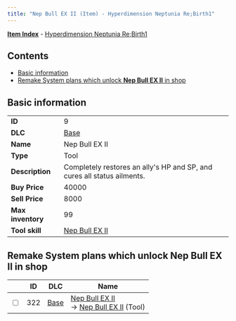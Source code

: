 ```yaml
---
title: "Nep Bull EX II (Item) - Hyperdimension Neptunia Re;Birth1"
---
```


[**Item Index**](/neptunia/rb1/item/index.html) - [Hyperdimension Neptunia Re;Birth1](/neptunia/rb1)

## Contents

- [Basic information](#basic-information)
- [Remake System plans which unlock **Nep Bull EX II** in shop](#remake-system-plans-which-unlock-nep-bull-ex-ii-in-shop)

## Basic information

|   |   |
| -- | -- |
| **ID** | 9 |
| **DLC** | [Base](/neptunia/rb1/dlc/1-base.html) |
| **Name** | Nep Bull EX II |
| **Type** | Tool |
| **Description** | Completely restores an ally's HP and SP, and cures all status ailments. |
| **Buy Price** | 40000 |
| **Sell Price** | 8000 |
| **Max inventory** | 99 |
| **Tool skill** | [Nep Bull EX II](/neptunia/rb1/skill/1-10009-nep-bull-ex-ii.html) |

## Remake System plans which unlock **Nep Bull EX II** in shop

|    | ID | DLC | Name |
| -- | -- | --- | ---- |
| <input type="checkbox" id="rb1-remake-1-322" class="trackbox" /> | 322 | [Base](/neptunia/rb1/dlc/1-base.html) | [Nep Bull EX II](/neptunia/rb1/remake/1-322-nep-bull-ex-ii.html)<br />→ [Nep Bull EX II](/neptunia/rb1/item/1-9-nep-bull-ex-ii.html) (Tool) |